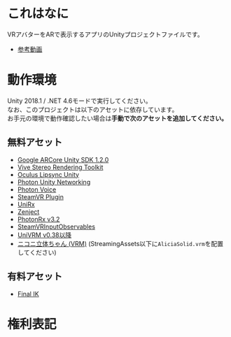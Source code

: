 # これはなに

VRアバターをARで表示するアプリのUnityプロジェクトファイルです。

* [参考動画](https://twitter.com/toRisouP/status/996761692456435712)

# 動作環境

Unity 2018.1 / .NET 4.6モードで実行してください。  
なお、このプロジェクトは以下のアセットに依存しています。  
お手元の環境で動作確認したい場合は**手動で次のアセットを追加してください。**

## 無料アセット

 * [Google ARCore Unity SDK 1.2.0](https://github.com/google-ar/arcore-unity-sdk/releases/tag/v1.2.0) 
 * [Vive Stereo Rendering Toolkit](https://assetstore.unity.com/packages/tools/particles-effects/vive-stereo-rendering-toolkit-71255) 
 * [Oculus Lipsync Unity](https://developer.oculus.com/downloads/package/oculus-lipsync-unity/) 
 * [Photon Unity Networking](https://assetstore.unity.com/packages/tools/network/photon-unity-networking-free-1786) 
 * [Photon Voice](https://assetstore.unity.com/packages/tools/audio/photon-voice-45848) 
 * [SteamVR Plugin](https://assetstore.unity.com/packages/templates/systems/steamvr-plugin-32647) 
 * [UniRx](https://assetstore.unity.com/packages/tools/unirx-reactive-extensions-for-unity-17276) 
 * [Zenject](https://assetstore.unity.com/packages/tools/integration/zenject-dependency-injection-ioc-17758) 
 * [PhotonRx v3.2](https://github.com/TORISOUP/PhotonRx/releases/tag/v3.2) 
 * [SteamVRInputObservables](https://github.com/TORISOUP/SteamVRInputObservables) 
 * [UniVRM v0.38以降](https://github.com/dwango/UniVRM) 
 * [ニコニ立体ちゃん (VRM)](https://3d.nicovideo.jp/works/td32797) (StreamingAssets以下に`AliciaSolid.vrm`を配置してください)

## 有料アセット

 * [Final IK](https://assetstore.unity.com/packages/tools/animation/final-ik-14290) 


# 権利表記

